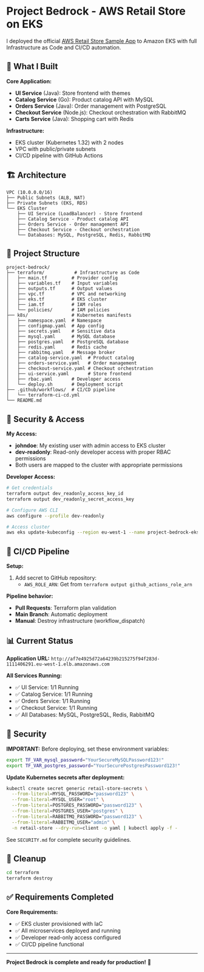 # Project Bedrock - AWS Retail Store on EKS

I deployed the official [AWS Retail Store Sample App](https://github.com/aws-containers/retail-store-sample-app) to Amazon EKS with full Infrastructure as Code and CI/CD automation.

## 🚀 What I Built

**Core Application:**
- **UI Service** (Java): Store frontend with themes
- **Catalog Service** (Go): Product catalog API with MySQL
- **Orders Service** (Java): Order management with PostgreSQL  
- **Checkout Service** (Node.js): Checkout orchestration with RabbitMQ
- **Carts Service** (Java): Shopping cart with Redis

**Infrastructure:**
- EKS cluster (Kubernetes 1.32) with 2 nodes
- VPC with public/private subnets
- CI/CD pipeline with GitHub Actions

## 🏗️ Architecture

```
VPC (10.0.0.0/16)
├── Public Subnets (ALB, NAT)
├── Private Subnets (EKS, RDS)
└── EKS Cluster
    ├── UI Service (LoadBalancer) - Store frontend
    ├── Catalog Service - Product catalog API
    ├── Orders Service - Order management API
    ├── Checkout Service - Checkout orchestration
    └── Databases: MySQL, PostgreSQL, Redis, RabbitMQ
```

## 📁 Project Structure

```
project-bedrock/
├── terraform/           # Infrastructure as Code
│   ├── main.tf         # Provider config
│   ├── variables.tf    # Input variables
│   ├── outputs.tf      # Output values
│   ├── vpc.tf          # VPC and networking
│   ├── eks.tf          # EKS cluster
│   ├── iam.tf          # IAM roles
│   └── policies/       # IAM policies
├── k8s/                # Kubernetes manifests
│   ├── namespace.yaml  # Namespace
│   ├── configmap.yaml  # App config
│   ├── secrets.yaml    # Sensitive data
│   ├── mysql.yaml      # MySQL database
│   ├── postgres.yaml   # PostgreSQL database
│   ├── redis.yaml      # Redis cache
│   ├── rabbitmq.yaml   # Message broker
│   ├── catalog-service.yaml  # Product catalog
│   ├── orders-service.yaml   # Order management
│   ├── checkout-service.yaml # Checkout orchestration
│   ├── ui-service.yaml       # Store frontend
│   ├── rbac.yaml       # Developer access
│   └── deploy.sh       # Deployment script
├── .github/workflows/  # CI/CD pipeline
│   └── terraform-ci-cd.yml
└── README.md
```

## 🔐 Security & Access

**My Access:**
- **johndoe**: My existing user with admin access to EKS cluster
- **dev-readonly**: Read-only developer access with proper RBAC permissions
- Both users are mapped to the cluster with appropriate permissions

**Developer Access:**
```bash
# Get credentials
terraform output dev_readonly_access_key_id
terraform output dev_readonly_secret_access_key

# Configure AWS CLI
aws configure --profile dev-readonly

# Access cluster
aws eks update-kubeconfig --region eu-west-1 --name project-bedrock-eks --profile dev-readonly
```

## 🚦 CI/CD Pipeline

**Setup:**
1. Add secret to GitHub repository:
   - `AWS_ROLE_ARN`: Get from `terraform output github_actions_role_arn`

**Pipeline behavior:**
- **Pull Requests**: Terraform plan validation
- **Main Branch**: Automatic deployment
- **Manual**: Destroy infrastructure (workflow_dispatch)


## 📊 Current Status

**Application URL:**
`http://af7e4925d72a64239b215275f94f283d-1111406291.eu-west-1.elb.amazonaws.com`

**All Services Running:**
- ✅ UI Service: 1/1 Running
- ✅ Catalog Service: 1/1 Running  
- ✅ Orders Service: 1/1 Running
- ✅ Checkout Service: 1/1 Running
- ✅ All Databases: MySQL, PostgreSQL, Redis, RabbitMQ

## 🔐 Security

**IMPORTANT:** Before deploying, set these environment variables:

```bash
export TF_VAR_mysql_password="YourSecureMySQLPassword123!"
export TF_VAR_postgres_password="YourSecurePostgresPassword123!"
```

**Update Kubernetes secrets after deployment:**
```bash
kubectl create secret generic retail-store-secrets \
  --from-literal=MYSQL_PASSWORD="password123" \
  --from-literal=MYSQL_USER="root" \
  --from-literal=POSTGRES_PASSWORD="password123" \
  --from-literal=POSTGRES_USER="postgres" \
  --from-literal=RABBITMQ_PASSWORD="password123" \
  --from-literal=RABBITMQ_USER="admin" \
  -n retail-store --dry-run=client -o yaml | kubectl apply -f -
```

See `SECURITY.md` for complete security guidelines.

## 🧹 Cleanup

```bash
cd terraform
terraform destroy
```

## ✅ Requirements Completed

**Core Requirements:**
- ✅ EKS cluster provisioned with IaC
- ✅ All microservices deployed and running
- ✅ Developer read-only access configured
- ✅ CI/CD pipeline functional


---

**Project Bedrock is complete and ready for production!** 🎉